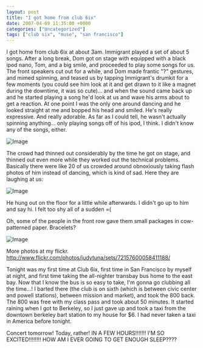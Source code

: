 ```yaml
---
layout: post
title: "I got home from club 6ix"
date: 2007-04-09 11:35:00 +0000
categories: ["Uncategorized"]
tags: ["club six", "muse", "san francisco"]
---
```


I got home from club 6ix at about 3am. Immigrant played a set of about 5 songs. After a long break, Dom got on stage with equipped with a black ipod nano, Tom, and a big smile, and proceeded to play some songs for us. The front speakers cut out for a while, and Dom made frantic "?" gestures, and mimed spinning, and teased us by tapping Immigrant's drumkit for a few moments (you could see him look at it and get drawn to it like a magnet during the downtime, it was so cute)... and when the sound came back up and he started playing a song he'd look at us and wave his arms about to get a reaction. At one point I was the only one around dancing and he looked straight at me and bopped his head and smiled. He's really expressive. And really adorable. As far as I could tell, he wasn't actually spinning anything... only playing songs off of his ipod, I think. I didn't know any of the songs, either.

![Image](http://farm1.static.flickr.com/187/452194377_0064724738.jpg)

The crowd had thinned out considerably by the time he got on stage, and thinned out even more while they worked out the technical problems. Basically there were like 20 of us crowded around obnoxiously taking flash photos of him instead of dancing, which is kind of sad. Here they are laughing at us:

![Image](http://farm1.static.flickr.com/187/452194419_c751232d87.jpg)

He hung out on the floor for a little while afterwards. I didn't go up to him and say hi. I felt too shy all of a sudden =(

Oh, some of the people in the front row gave them small packages in cow-patterned paper. Bracelets?

![Image](http://farm1.static.flickr.com/193/452194435_66fb9f1fc7.jpg)

More photos at my flickr. http://www.flickr.com/photos/judytuna/sets/72157600058411188/

Tonight was my first time at Club 6ix, first time in San Francisco by myself at night, and first time taking the all-nighter transbay bus home to the east bay. Now that I know the bus is so easy to take, I'm gonna go clubbing all the time...! I barted there (the club is on sixth (which is between civic center and powell stations), between mission and market), and took the 800 back. The 800 was free with my class pass and took about 50 minutes. It started raining when I got to Berkeley, so I just gave up and took a taxi from the downtown berkeley bart station to my house for $6. I had never taken a taxi in America before tonight.

Concert tomorrow! Today, rather! IN A FEW HOURS!!!!!!! I'M SO EXCITED!!!!!!!! HOW AM I EVER GOING TO GET ENOUGH SLEEP????